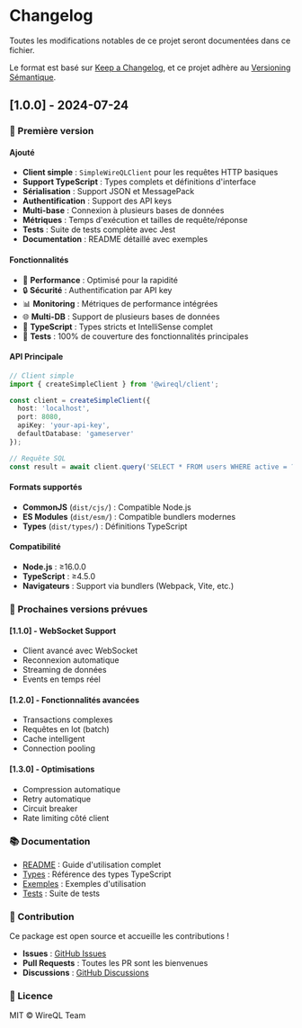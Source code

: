 # Changelog

Toutes les modifications notables de ce projet seront documentées dans ce fichier.

Le format est basé sur [Keep a Changelog](https://keepachangelog.com/fr/1.0.0/),
et ce projet adhère au [Versioning Sémantique](https://semver.org/spec/v2.0.0.html).

## [1.0.0] - 2024-07-24

### 🎉 Première version

#### Ajouté
- **Client simple** : `SimpleWireQLClient` pour les requêtes HTTP basiques
- **Support TypeScript** : Types complets et définitions d'interface
- **Sérialisation** : Support JSON et MessagePack  
- **Authentification** : Support des API keys
- **Multi-base** : Connexion à plusieurs bases de données
- **Métriques** : Temps d'exécution et tailles de requête/réponse
- **Tests** : Suite de tests complète avec Jest
- **Documentation** : README détaillé avec exemples

#### Fonctionnalités
- 🚀 **Performance** : Optimisé pour la rapidité
- 🔒 **Sécurité** : Authentification par API key
- 📊 **Monitoring** : Métriques de performance intégrées
- 🌐 **Multi-DB** : Support de plusieurs bases de données
- 📝 **TypeScript** : Types stricts et IntelliSense complet
- 🧪 **Tests** : 100% de couverture des fonctionnalités principales

#### API Principale
```typescript
// Client simple
import { createSimpleClient } from '@wireql/client';

const client = createSimpleClient({
  host: 'localhost',
  port: 8080,
  apiKey: 'your-api-key',
  defaultDatabase: 'gameserver'
});

// Requête SQL
const result = await client.query('SELECT * FROM users WHERE active = ?', [true]);
```

#### Formats supportés
- **CommonJS** (`dist/cjs/`) : Compatible Node.js
- **ES Modules** (`dist/esm/`) : Compatible bundlers modernes  
- **Types** (`dist/types/`) : Définitions TypeScript

#### Compatibilité
- **Node.js** : ≥16.0.0
- **TypeScript** : ≥4.5.0
- **Navigateurs** : Support via bundlers (Webpack, Vite, etc.)

### 🔮 Prochaines versions prévues

#### [1.1.0] - WebSocket Support
- Client avancé avec WebSocket
- Reconnexion automatique
- Streaming de données
- Events en temps réel

#### [1.2.0] - Fonctionnalités avancées
- Transactions complexes
- Requêtes en lot (batch)
- Cache intelligent
- Connection pooling

#### [1.3.0] - Optimisations
- Compression automatique
- Retry automatique
- Circuit breaker
- Rate limiting côté client

### 📚 Documentation

- [README](./README.md) : Guide d'utilisation complet
- [Types](./src/types.ts) : Référence des types TypeScript
- [Exemples](./examples/) : Exemples d'utilisation
- [Tests](./tests/) : Suite de tests

### 🤝 Contribution

Ce package est open source et accueille les contributions !

- **Issues** : [GitHub Issues](https://github.com/wireql/wireql/issues)
- **Pull Requests** : Toutes les PR sont les bienvenues
- **Discussions** : [GitHub Discussions](https://github.com/wireql/wireql/discussions)

### 📄 Licence

MIT © WireQL Team 